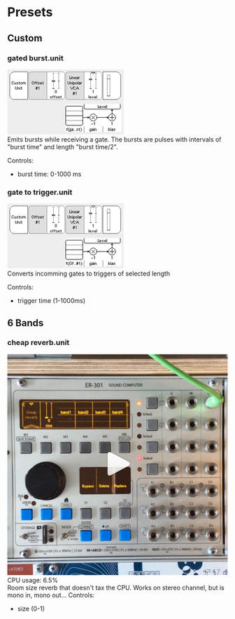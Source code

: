 # Presets
## Custom
### gated burst.unit
![gated burst screenshot](pix/gated_burst.png?raw=true)  
Emits bursts while receiving a gate. The bursts are pulses with intervals of "burst time" and length "burst time/2".

Controls:  
* burst time: 0-1000 ms  


### gate to trigger.unit
![gate to trigger screenshot](pix/gate_to_trigger.png?raw=true)  
Converts incomming gates to triggers of selected length

Controls:  
* trigger time (1-1000ms)

## 6 Bands
### cheap reverb.unit
[![Cheap reverb demo on instagram](pix/cheap_reverb.jpg?raw=true)](https://www.instagram.com/p/BxetV5FhZKT)  
CPU usage: 6.5%  
Room size reverb that doesn't tax the CPU. Works on stereo channel, but is mono in, mono out...
Controls:  
* size (0-1)
